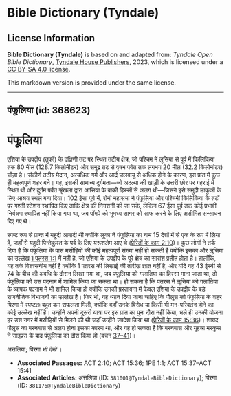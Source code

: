 # Bible Dictionary (Tyndale)

## License Information

**Bible Dictionary (Tyndale)** is based on and adapted from: _Tyndale Open Bible Dictionary_, [Tyndale House Publishers](https://tyndaleopenresources.com/), 2023, which is licensed under a [CC BY-SA 4.0 license](https://creativecommons.org/licenses/by-sa/4.0/legalcode.en).

This markdown version is provided under the same license.



--------------------------------

## पंफूलिया (id: 368623)

पंफूलिया
========

एशिया के उपद्वीप (तुर्की) के दक्षिणी तट पर स्थित तटीय क्षेत्र, जो पश्चिम में लूसिया से पूर्व में किलिकिया तक 80 मील (128\.7 किलोमीटर) और समुद्र तट से वृषभ पर्वत तक लगभग 20 मील (32\.2 किलोमीटर) चौड़ा है। संकीर्ण तटीय मैदान, अत्यधिक गर्म और आर्द्र जलवायु से अधिक होने के कारण, इस प्रांत में कुछ ही महत्वपूर्ण शहर बने। यह, इसकी सामान्य दुर्गमता—जो अदल्या की खाड़ी के उत्तरी छोर पर गहराई में स्थित थी और दुर्गम पर्वत श्रृंखला द्वारा आसिया के बाकी हिस्सों से अलग थी—जिसने इसे समुद्री डाकुओं के लिए आश्रय स्थल बना दिया। 102 ईसा पूर्व में, रोमी महासभा ने पंफूलिया और पश्चिमी किलिकिया के तटों पर गश्ती स्टेशन स्थापित किए ताकि क्षेत्र की निगरानी की जा सके, लेकिन 67 ईसा पूर्व तक कोई प्रभावी नियंत्रण स्थापित नहीं किया गया था, जब पॉमपे को भूमध्य सागर को साफ करने के लिए असीमित सन्साधन दिए गए थे।

स्पष्ट रूप से प्रान्त में यहूदी आबादी थी क्योंकि लूका ने पंफूलिया का नाम 15 देशों में से एक के रूप में लिया है, जहाँ से यहूदी पिन्तेकुस्त के पर्व के लिए यरूशलेम आए थे ([प्रेरितों के काम 2:10](https://ref.ly/Acts2:10))। कुछ लोगों ने तर्क दिया है कि पंफूलिया के पास मसीहियों की कोई महत्वपूर्ण संख्या नहीं हो सकती है क्योंकि इसका और लूसिया का उल्लेख [1 पतरस 1:1](https://ref.ly/1Pet1:1) में नहीं है, जो एशिया के उपद्वीप के पूरे क्षेत्र का सारांश प्रतीत होता है। हालाँकि, यह तर्क विश्वसनीय नहीं है क्योंकि 1 पतरस की लिखाई की तारीख ज्ञात नहीं है, और यदि यह 43 ईस्वी से 74 के बीच की अवधि के दौरान लिखा गया था, जब पंफूलिया को गलातिया का हिस्सा माना जाता था, तो पंफूलिया को उस पदनाम में शामिल किया जा सकता था। हो सकता है कि पतरस ने लूसिया को गलातिया के व्यापक पदनाम में भी शामिल किया हो क्योंकि उनकी प्रस्तावना में केवल एशिया के उपद्वीप के बड़े राजनीतिक विभाजनों का उल्लेख है। फिर भी, यह ध्यान दिया जाना चाहिए कि पौलुस को पंफूलिया के शहर पिरगा में स्पष्टतः बहुत कम सफलता मिली, क्योंकि वहाँ उनके विरोध या किसी भी मन\-परिवर्तन होने का कोई उल्लेख नहीं है। उन्होंने अपनी दूसरी यात्रा पर इस प्रांत का पुनः दौरा नहीं किया, भले ही उनकी योजना हर उस नगर में मसीहियों से मिलने की थी जहाँ उन्होंने उपदेश किया था ([प्रेरितों के काम 15:36](https://ref.ly/Acts15:36))। शायद पौलुस का बरनबास से अलग होना इसका कारण था, और यह हो सकता है कि बरनबास और यूहन्ना मरकुस ने साइप्रस के बाद पंफूलिया का दौरा किया हो (वचन [37–41](https://ref.ly/Acts15:37-Acts15:41))।

अत्तलिया; पिरगा *भी देखें* ।

* **Associated Passages:** ACT 2:10; ACT 15:36; 1PE 1:1; ACT 15:37–ACT 15:41
* **Associated Articles:** अत्तलिया (ID: `381001@TyndaleBibleDictionary`); पिरगा (ID: `381176@TyndaleBibleDictionary`)

